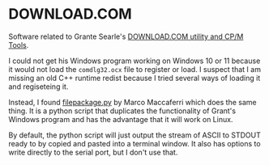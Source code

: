# DOWNLOAD.COM

Software related to Grante Searle's [DOWNLOAD.COM utility and CP/M Tools](http://searle.x10host.com/cpm/index.html#ROMFiles).

I could not get his Windows program working on Windows 10 or 11 because it would
not load the `comdlg32.ocx` file to register or load. I suspect that I am
missing an old C++ runtime redist because I tried several ways of loading it
and regiseteing it.

Instead, I found [filepackage.py](filepackage.py) by Marco Maccaferri which
does the same thing. It is a python script that duplicates the functionality
of Grant's Windows program and has the advantage that it will work on Linux.

By default, the python script will just output the stream of ASCII to STDOUT
ready to by copied and pasted into a terminal window. It also has options to
write directly to the serial port, but I don't use that.
